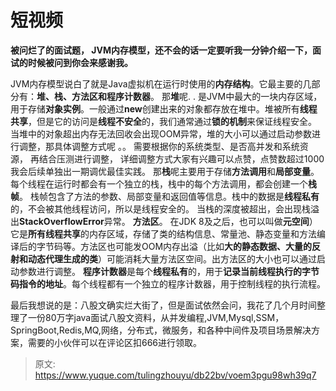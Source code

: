 # 短视频

**被问烂了的面试题， JVM内存模型，还不会的话一定要听我一分钟介绍一下，面试的时候被问到你会来感谢我。**

JVM内存模型说白了就是Java虚拟机在运行时使用的**内存结构**。它最主要的几部分有：**堆、栈、方法区和程序计数器**。
那**堆**呢.   . 是JVM中最大的一块内存区域，用于存储**对象实例**。一般通过**new**创建出来的对象都存放在堆中。堆被所有**线程共享**，但是它的访问是**线程不安全**的，我们通常通过**锁的机制**来保证线程安全。 当堆中的对象超出内存无法回收会出现OOM异常，堆的大小可以通过启动参数进行调整，那具体调整方式呢 。。 需要根据你的系统类型、是否高并发和系统资源， 再结合压测进行调整， 详细调整方式大家有兴趣可以点赞，点赞数超过1000我会后续单独出一期调优最佳实践。
那**栈**呢主要用于存储**方法调用**和**局部变量**。每个线程在运行时都会有一个独立的栈，栈中的每个方法调用，都会创建一个**栈帧**。   栈帧包含了方法的参数、局部变量和返回值等信息。栈中的数据是**线程私有**的，不会被其他线程访问，所以是线程安全的。  当栈的深度被超出，会出现栈溢出**StackOverflowError**异常。
**方法区**。 在JDK 8及之后，也可以叫做**元空间**）它是**所有线程共享**的内存区域，存储了类的结构信息、常量池、静态变量和方法编译后的字节码等。方法区也可能发OOM内存出溢（比如**大的静态数据、大量的反射和动态代理生成的类**）可能消耗大量方法区空间。出方法区的大小也可以通过启动参数进行调整。
**程序计数器**是每个**线程私有**的，用于**记录当前线程执行的字节码指令的地址**。每个线程都有一个独立的程序计数器，用于控制线程的执行流程。

最后我想说的是：八股文确实烂大街了，但是面试依然会问，我花了几个月时间整理了一份80万字java面试八股文资料，从并发编程,JVM,Mysql,SSM，SpringBoot,Redis,MQ,网络，分布式，微服务，和各种中间件及项目场景解决方案，需要的小伙伴可以在评论区扣666进行领取。



> 原文: <https://www.yuque.com/tulingzhouyu/db22bv/voem3pgu98wh39q7>